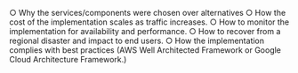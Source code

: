 ○ Why the services/components were chosen over alternatives
○ How the cost of the implementation scales as traffic increases.
○ How to monitor the implementation for availability and performance.
○ How to recover from a regional disaster and impact to end users.
○ How the implementation complies with best practices (AWS Well Architected
Framework or Google Cloud Architecture Framework.)

